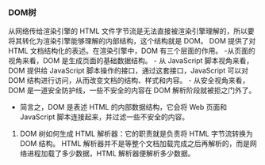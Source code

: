 ### DOM树
从网络传给渲染引擎的 HTML 文件字节流是无法直接被渲染引擎理解的，所以要将其转化为渲染引擎能够理解的内部结构，这个结构就是 DOM。
DOM 提供了对 HTML 文档结构化的表述。在渲染引擎中，DOM 有三个层面的作用。
	-从页面的视角来看，DOM 是生成页面的基础数据结构。
	- 从 JavaScript 脚本视角来看，DOM 提供给 JavaScript 脚本操作的接口，通过这套接口，JavaScript 可以对 DOM 结构进行访问，从而改变文档的结构、样式和内容。
	- 从安全视角来看，DOM 是一道安全防护线，一些不安全的内容在 DOM 解析阶段就被拒之门外了。

* 简言之，DOM 是表述 HTML 的内部数据结构，它会将 Web 页面和 JavaScript 脚本连接起来，并过滤一些不安全的内容。

1. DOM 树如何生成
HTML 解析器：它的职责就是负责将 HTML 字节流转换为 DOM 结构。
HTML 解析器并不是等整个文档加载完成之后再解析的，而是网络进程加载了多少数据，HTML 解析器便解析多少数据。







